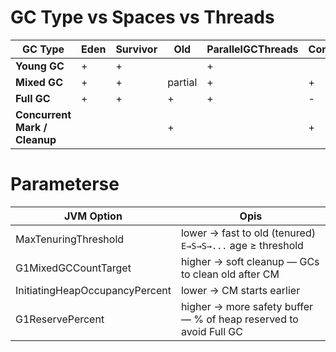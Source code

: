 # GC Type vs Spaces vs Threads
| GC Type                  | Eden | Survivor | Old     | ParallelGCThreads | ConcGCThreads |
|--------------------------|------|----------|---------|-------------------|----------------|
| **Young GC**             |  +   |    +     |         |         +         |               |
| **Mixed GC**             |  +   |    +     | partial |         +         |        +       |
| **Full GC**              |  +   |    +     |    +    |         +         |        -       |
| **Concurrent Mark / Cleanup** |      |          |    +    |                  |        +       |

# Parameterse

| JVM Option                     | Opis                                                                 |
|-------------------------------|----------------------------------------------------------------------|
| MaxTenuringThreshold          | lower → fast to old (tenured) `E→S→S→...` age ≥ threshold            |
| G1MixedGCCountTarget          | higher → soft cleanup — GCs to clean old after CM                   |
| InitiatingHeapOccupancyPercent| lower → CM starts earlier                                           |
| G1ReservePercent              | higher → more safety buffer — % of heap reserved to avoid Full GC   |
